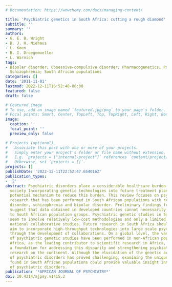```yaml
---
# Documentation: https://wowchemy.com/docs/managing-content/

title: 'Psychiatric genetics in South Africa: cutting a rough diamond'
subtitle: ''
summary: ''
authors:
- G. E. B. Wright
- D. J. H. Niehaus
- L. Koen
- B. I. Droegemoeller
- L. Warnich
tags:
- Bipolar disorder; Obsessive-compulsive disorder; Pharmacogenetics; Psychiatric genetics;
  Schizophrenia; South African populations
categories: []
date: '2011-11-01'
lastmod: 2022-12-11T16:52:48-06:00
featured: false
draft: false

# Featured image
# To use, add an image named `featured.jpg/png` to your page's folder.
# Focal points: Smart, Center, TopLeft, Top, TopRight, Left, Right, BottomLeft, Bottom, BottomRight.
image:
  caption: ''
  focal_point: ''
  preview_only: false

# Projects (optional).
#   Associate this post with one or more of your projects.
#   Simply enter your project's folder or file name without extension.
#   E.g. `projects = ["internal-project"]` references `content/project/deep-learning/index.md`.
#   Otherwise, set `projects = []`.
projects: []
publishDate: '2022-12-11T22:52:47.654016Z'
publication_types:
- '2'
abstract: Psychiatric disorders place a considerable healthcare burden on South African
  society Incorporating genetic technologies into future treatment plans offers a
  potential mechanism to reduce this burden, This review focuses on psychiatric genetic
  research that has been performed in South African populations with regards to obsessive-compulsive
  disorder, schizophrenia and bipolar disorder. Preliminary findings from these studies
  suggest that data obtained in developed countries cannot necessarily be extrapolated
  to South African population groups. Psychiatric genetic studies in South Africa
  seem to involve relatively low-cost methodologies and only a limited number of large
  national collaborative studies. Future research in South Africa should therefore
  aim to incorporate high-throughput technologies into large scale psychiatric studies
  through the development of collaborations. On a global level, the vast majority
  of psychiatric genetic studies have been performed in non-African populations. South
  Africa, as the leading contributor to scientific research in Africa, may provide
  a foundation for addressing this disparity and strengthening psychiatric genetic
  research on the continent. Although the elucidation of the genetic architecture
  of psychiatric disorders has proved challenging, examining the unique genetic profiles
  found in South African populations could provide valuable insight into the genetics
  of psychiatric disorders.
publication: '*AFRICAN JOURNAL OF PSYCHIATRY*'
doi: 10.4314/ajpsy.v14i5.2
---
```

